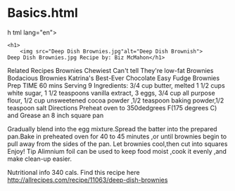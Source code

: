 # Basics.html
h<!DOCTYPE html>
tml lang="en">
<head>
    <meta charset="UTF-8">
    <meta http-equiv="X-UA-Compatible" content="IE=edge">
    <meta name="viewport" content="width=device-width, initial-scale=1.0">
    <title></BASICS.HTML</title>


    <h1>
        <img src="Deep Dish Brownies.jpg"alt="Deep Dish Brownish">
    Deep Dish Brownies.jpg Recipe by: Biz McMahon</h1>


<p></p>Related Recipes Brownies Chewiest Can't tell They're low-fat Brownies Bodacious Brownies Katrina's Best-Ever Chocolate Easy Fudge Brownies Prep TIME 60 mins Serving 9 Ingredients: 3/4 cup butter, melted 1 1/2 cups white sugar, 1 1/2 teaspoons vanilla extract, 3 eggs, 3/4 cup all purpose flour, 1/2 cup unsweetened cocoa powder ,1/2 teaspoon baking powder,1/2 teaspoon salt Directions Preheat oven to 350dedgrees F(175 degrees C) and Grease an 8 inch square pan
</p>

<p>Gradually blend into the egg mixture.Spread the batter into the prepared pan.Bake in preheated oven for 40 to 45 minutes ,or until brownies begin to pull away from the sides of the pan. Let brownies cool,then cut into squares
    Enjoy!
Tip Alimnium foil can be used to keep food moist ,cook it evenly ,and make clean-up easier. </p>
<p>Nutritional info 340 cals. Find this recipe here
     <a href="">http://allrecipes.com/recipe/11063/deep-dish-brownies</a>
    </p>
    
</html>
